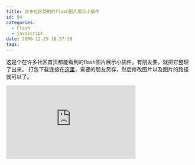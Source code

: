 ```yaml
---
title: 许多社区使用的flash图片展示小插件
id: 94
categories:
  - Flash
  - javascript
date: 2006-12-29 18:57:38
tags:
---
```


这是个在许多社区首页都能看到的flash图片展示小插件，有朋友要，就把它整理了出来。
打包下载连接在[这里](http://www.zhaiduo.com/wp-content/data/swfer.rar)，需要的朋友另存，然后修改图片以及图片的路径就可以了。

<iframe width="350" height="200" frameborder="0" marginheight="0" marginwidth="0" src="http://www.zhaiduo.com/wp-content/data/swf_pic.html"> </iframe>